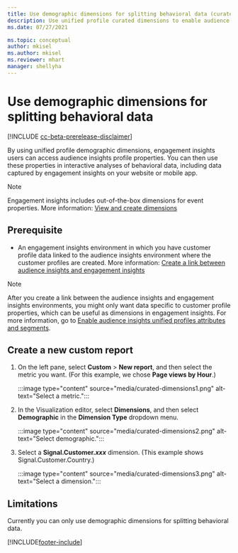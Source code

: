 ```yaml
---
title: Use demographic dimensions for splitting behavioral data (curated dimensions)
description: Use unified profile curated dimensions to enable audience insights customer profile properties.
ms.date: 07/27/2021

ms.topic: conceptual
author: mkisel
ms.author: mkisel
ms.reviewer: mhart
manager: shellyha
---
```


# Use demographic dimensions for splitting behavioral data

[!INCLUDE [cc-beta-prerelease-disclaimer](includes/cc-beta-prerelease-disclaimer.md)]

By using unified profile demographic dimensions, engagement insights users can access audience insights profile properties. You can then use these properties in interactive analyses of behavioral data, including data captured by engagement insights on your website or mobile app.

>[!NOTE]
> Engagement insights includes out-of-the-box dimensions for event properties. More information: [View and create dimensions](dimensions.md)

## Prerequisite

- An engagement insights environment in which you have customer profile data linked to the audience insights environment where the customer profiles are created. More information: [Create a link between audience insights and engagement insights](integrate-audience-insights-engagement-insights.md)

> [!NOTE]
> After you create a link between the audience insights and engagement insights environments, you might only want data specific to customer profile properties, which can be useful as dimensions in engagement insights. For more information, go to [Enable audience insights unified profiles attributes and segments](integrate-audience-insights-engagement-insights.md#enable-audience-insights-unified-profiles-attributes-and-segments).

## Create a new custom report

1. On the left pane, select **Custom** > **New report**, and then select the metric you want. (For this example, we chose **Page views by Hour**.)

    :::image type="content" source="media/curated-dimensions1.png" alt-text="Select a metric.":::

2. In the Visualization editor, select **Dimensions**, and then select **Demographic** in the **Dimension Type** dropdown menu.

    :::image type="content" source="media/curated-dimensions2.png" alt-text="Select demographic.":::

3. Select a **Signal.Customer.*xxx*** dimension. (This example shows Signal.Customer.Country.)

    :::image type="content" source="media/curated-dimensions3.png" alt-text="Select a dimension.":::
  
## Limitations

Currently you can only use demographic dimensions for splitting behavioral data.


[!INCLUDE[footer-include](../includes/footer-banner.md)]
